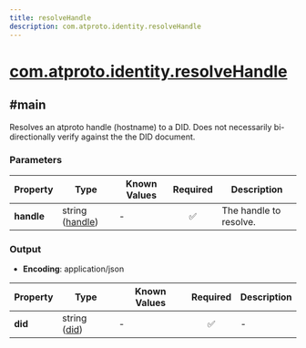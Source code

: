```yaml
---
title: resolveHandle
description: com.atproto.identity.resolveHandle
---
```


# [com.atproto.identity.resolveHandle](https://github.com/myConsciousness/atproto.dart/blob/main/lexicons/com/atproto/identity/resolveHandle.json)

## #main

Resolves an atproto handle (hostname) to a DID. Does not necessarily bi-directionally verify against the the DID document.

### Parameters

| Property | Type | Known Values | Required | Description |
| --- | --- | --- | :---: | --- |
| **handle** | string ([handle](https://atproto.com/specs/handle)) | - | ✅ | The handle to resolve. |

### Output

- **Encoding**: application/json

| Property | Type | Known Values | Required | Description |
| --- | --- | --- | :---: | --- |
| **did** | string ([did](https://atproto.com/specs/did)) | - | ✅ | - |
